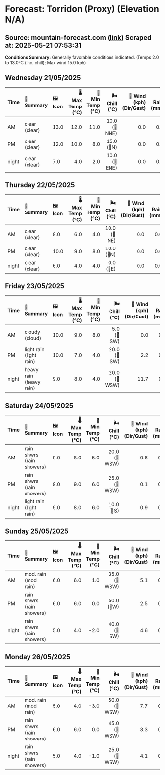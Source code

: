 # Forecast: Torridon (Proxy) (Elevation N/A)
**Source:** mountain-forecast.com ([link](https://www.mountain-forecast.com/peaks/Beinn-Eighe/forecasts/500))
**Scraped at:** 2025-05-21 07:53:31
---

**Conditions Summary:** Generally favorable conditions indicated. (Temps 2.0 to 13.0°C (inc. chill); Max wind 15.0 kph)

## Wednesday 21/05/2025
| **Time** | **📝 Summary** | **🖼️ Icon** | **🌡️ Max Temp (°C)** | **🥶 Min Temp (°C)** | **🌬️ Chill (°C)** | **💨 Wind (kph) (Dir/Gust)** | **💧 Rain (mm)** | **❄️ Snow (cm)** | **☁️ Cloud Base (m)** | **🧊 Freezing Lvl (m)** |
|:------- |:------- |:----- |--------------: |-------------: |-----------: |---------------------: |---------: |----------: |---------------: |----------------: |
| AM      | clear<br><span class="icon-desc">(clear)</span> | 13.0 | 12.0 | 11.0 | 10.0<br>(🧭NNE) | 0.0 | 0.0 | 8600 | 2300 |
| PM      | clear<br><span class="icon-desc">(clear)</span> | 12.0 | 10.0 | 8.0 | 15.0<br>(🧭N) | 0.0 | 0.0 | 8500 | 2150 |
| night   | clear<br><span class="icon-desc">(clear)</span> | 7.0 | 4.0 | 2.0 | 10.0<br>(🧭ENE) | 0.0 | 0.0 | - | 1600 |

## Thursday 22/05/2025
| **Time** | **📝 Summary** | **🖼️ Icon** | **🌡️ Max Temp (°C)** | **🥶 Min Temp (°C)** | **🌬️ Chill (°C)** | **💨 Wind (kph) (Dir/Gust)** | **💧 Rain (mm)** | **❄️ Snow (cm)** | **☁️ Cloud Base (m)** | **🧊 Freezing Lvl (m)** |
|:------- |:------- |:----- |--------------: |-------------: |-----------: |---------------------: |---------: |----------: |---------------: |----------------: |
| AM      | clear<br><span class="icon-desc">(clear)</span> | 9.0 | 6.0 | 4.0 | 10.0<br>(🧭NE) | 0.0 | 0.0 | - | 1250 |
| PM      | clear<br><span class="icon-desc">(clear)</span> | 10.0 | 9.0 | 8.0 | 10.0<br>(🧭N) | 0.0 | 0.0 | 1950 | 1600 |
| night   | clear<br><span class="icon-desc">(clear)</span> | 6.0 | 4.0 | 4.0 | 0.0<br>(🧭E) | 0.0 | 0.0 | - | 1850 |

## Friday 23/05/2025
| **Time** | **📝 Summary** | **🖼️ Icon** | **🌡️ Max Temp (°C)** | **🥶 Min Temp (°C)** | **🌬️ Chill (°C)** | **💨 Wind (kph) (Dir/Gust)** | **💧 Rain (mm)** | **❄️ Snow (cm)** | **☁️ Cloud Base (m)** | **🧊 Freezing Lvl (m)** |
|:------- |:------- |:----- |--------------: |-------------: |-----------: |---------------------: |---------: |----------: |---------------: |----------------: |
| AM      | cloudy<br><span class="icon-desc">(cloud)</span> | 10.0 | 9.0 | 8.0 | 5.0<br>(🧭SW) | 0.0 | 0.0 | - | 2100 |
| PM      | light rain<br><span class="icon-desc">(light rain)</span> | 10.0 | 7.0 | 4.0 | 20.0<br>(🧭SW) | 2.2 | 0.0 | - | 2200 |
| night   | heavy rain<br><span class="icon-desc">(heavy rain)</span> | 9.0 | 8.0 | 4.0 | 20.0<br>(🧭WSW) | 11.7 | 0.0 | 200 | 2500 |

## Saturday 24/05/2025
| **Time** | **📝 Summary** | **🖼️ Icon** | **🌡️ Max Temp (°C)** | **🥶 Min Temp (°C)** | **🌬️ Chill (°C)** | **💨 Wind (kph) (Dir/Gust)** | **💧 Rain (mm)** | **❄️ Snow (cm)** | **☁️ Cloud Base (m)** | **🧊 Freezing Lvl (m)** |
|:------- |:------- |:----- |--------------: |-------------: |-----------: |---------------------: |---------: |----------: |---------------: |----------------: |
| AM      | rain shwrs<br><span class="icon-desc">(rain showers)</span> | 9.0 | 8.0 | 5.0 | 20.0<br>(🧭WSW) | 0.6 | 0.0 | 300 | 1850 |
| PM      | rain shwrs<br><span class="icon-desc">(rain showers)</span> | 9.0 | 9.0 | 6.0 | 25.0<br>(🧭WSW) | 0.1 | 0.0 | 600 | 1900 |
| night   | light rain<br><span class="icon-desc">(light rain)</span> | 9.0 | 8.0 | 6.0 | 10.0<br>(🧭S) | 0.9 | 0.0 | 700 | 2200 |

## Sunday 25/05/2025
| **Time** | **📝 Summary** | **🖼️ Icon** | **🌡️ Max Temp (°C)** | **🥶 Min Temp (°C)** | **🌬️ Chill (°C)** | **💨 Wind (kph) (Dir/Gust)** | **💧 Rain (mm)** | **❄️ Snow (cm)** | **☁️ Cloud Base (m)** | **🧊 Freezing Lvl (m)** |
|:------- |:------- |:----- |--------------: |-------------: |-----------: |---------------------: |---------: |----------: |---------------: |----------------: |
| AM      | mod. rain<br><span class="icon-desc">(mod rain)</span> | 6.0 | 6.0 | 1.0 | 35.0<br>(🧭WSW) | 5.1 | 0.0 | 200 | 1450 |
| PM      | rain shwrs<br><span class="icon-desc">(rain showers)</span> | 6.0 | 6.0 | 0.0 | 50.0<br>(🧭W) | 2.5 | 0.0 | 450 | 1250 |
| night   | rain shwrs<br><span class="icon-desc">(rain showers)</span> | 5.0 | 4.0 | -2.0 | 40.0<br>(🧭SW) | 4.6 | 0.0 | 500 | 1050 |

## Monday 26/05/2025
| **Time** | **📝 Summary** | **🖼️ Icon** | **🌡️ Max Temp (°C)** | **🥶 Min Temp (°C)** | **🌬️ Chill (°C)** | **💨 Wind (kph) (Dir/Gust)** | **💧 Rain (mm)** | **❄️ Snow (cm)** | **☁️ Cloud Base (m)** | **🧊 Freezing Lvl (m)** |
|:------- |:------- |:----- |--------------: |-------------: |-----------: |---------------------: |---------: |----------: |---------------: |----------------: |
| AM      | mod. rain<br><span class="icon-desc">(mod rain)</span> | 5.0 | 4.0 | -3.0 | 50.0<br>(🧭WSW) | 7.7 | 0.0 | 600 | 1050 |
| PM      | rain shwrs<br><span class="icon-desc">(rain showers)</span> | 6.0 | 6.0 | 0.0 | 45.0<br>(🧭WSW) | 3.3 | 0.0 | 400 | 1200 |
| night   | rain shwrs<br><span class="icon-desc">(rain showers)</span> | 5.0 | 4.0 | -1.0 | 25.0<br>(🧭WSW) | 4.1 | 0.0 | 650 | 1100 |